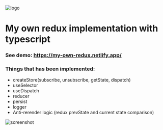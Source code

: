 ![logo](https://i.imgur.com/4Sre3gG.png)

# My own redux implementation with typescript
### See demo: https://my-own-redux.netlify.app/

### Things that has been implemented:

- createStore(subscribe, unsubscribe, getState, dispatch)
- useSelector
- useDispatch
- reducer
- persist
- logger
- Anti-rerender logic (redux prevState and current state comparison)

![screenshot](https://i.imgur.com/JZnIqvR.png)
